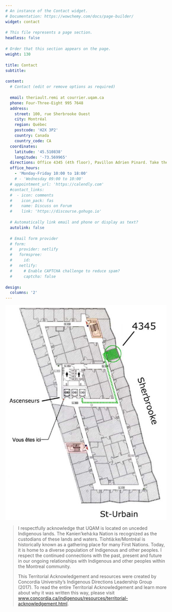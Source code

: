 ```yaml
---
# An instance of the Contact widget.
# Documentation: https://wowchemy.com/docs/page-builder/
widget: contact

# This file represents a page section.
headless: false

# Order that this section appears on the page.
weight: 130

title: Contact
subtitle:

content:
  # Contact (edit or remove options as required)

  email: theriault.remi at courrier.uqam.ca
  phone: Four-Three-Eight 995 7648
  address:
    street: 100, rue Sherbrooke Ouest
    city: Montréal
    region: Québec
    postcode: 'H2X 3P2'
    country: Canada
    country_code: CA
  coordinates:
    latitude: '45.510838'
    longitude: '-73.569965'
  directions: Office 4345 (4th floor), Pavillon Adrien Pinard. Take the elevator to the 4th floor, turn left, left again, my office will be to your right.
  office_hours:
    - 'Monday-Friday 10:00 to 18:00'
    # - 'Wednesday 09:00 to 10:00'
  # appointment_url: 'https://calendly.com'
  #contact_links:
  #  - icon: comments
  #    icon_pack: fas
  #    name: Discuss on Forum
  #    link: 'https://discourse.gohugo.io'

  # Automatically link email and phone or display as text?
  autolink: false

  # Email form provider
  # form:
  #   provider: netlify
  #   formspree:
  #     id:
  #   netlify:
  #     # Enable CAPTCHA challenge to reduce spam?
  #     captcha: false

design:
  columns: '2'
---
```


![SU](SU.jpg)

> I respectfully acknowledge that UQAM is located on unceded Indigenous lands. The Kanien’kehá:ka Nation is recognized as the custodians of these lands and waters. Tiohtià:ke/Montréal is historically known as a gathering place for many First Nations. Today, it is home to a diverse population of Indigenous and other peoples. I respect the continued connections with the past, present and future in our ongoing relationships with Indigenous and other peoples within the Montreal community.
> 
> This Territorial Acknowledgement and resources were created by Concordia University’s Indigenous Directions Leadership Group (2017). To read the entire Territorial Acknowledgement and learn more about why it was written this way, please visit www.concordia.ca/indigenous/resources/territorial-acknowledgement.html.
